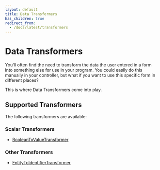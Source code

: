 ```yaml
---
layout: default
title: Data Transformers
has_children: true
redirect_from:
  - /docs/latest/transformers
---
```


# Data Transformers

You'll often find the need to transform the data the user entered in a form into something else for use in
your program. You could easily do this manually in your controller, but what if you want to use this
specific form in different places?

This is where Data Transformers come into play.

## Supported Transformers

The following transformers are available:

### Scalar Transformers

* [BooleanToValueTransformer](transformers/boolean-to-value-transformer.html)

### Other Transformers

* [EntityToIdentifierTransformer](transformers/entity-to-identifier-transformer.html)
